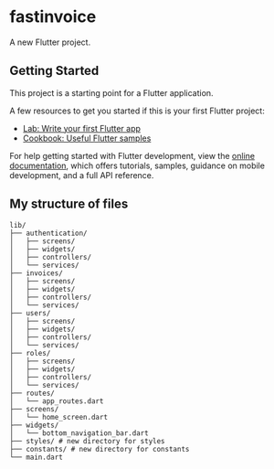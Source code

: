 # fastinvoice

A new Flutter project.

## Getting Started

This project is a starting point for a Flutter application.

A few resources to get you started if this is your first Flutter project:

- [Lab: Write your first Flutter app](https://docs.flutter.dev/get-started/codelab)
- [Cookbook: Useful Flutter samples](https://docs.flutter.dev/cookbook)

For help getting started with Flutter development, view the
[online documentation](https://docs.flutter.dev/), which offers tutorials,
samples, guidance on mobile development, and a full API reference.

## My structure of files

```
lib/
├── authentication/
│   ├── screens/
│   ├── widgets/
│   ├── controllers/
│   └── services/
├── invoices/
│   ├── screens/
│   ├── widgets/
│   ├── controllers/
│   └── services/
├── users/
│   ├── screens/
│   ├── widgets/
│   ├── controllers/
│   └── services/
├── roles/
│   ├── screens/
│   ├── widgets/
│   ├── controllers/
│   └── services/
├── routes/
│   └── app_routes.dart
├── screens/
│   └── home_screen.dart
├── widgets/
│   └── bottom_navigation_bar.dart
├── styles/ # new directory for styles
├── constants/ # new directory for constants
└── main.dart
```
